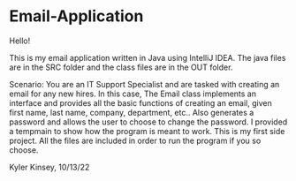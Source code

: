 # Email-Application
Hello!

This is my email application written in Java using IntelliJ IDEA. The java files are in the SRC folder and the class files are in the OUT folder.

Scenario: You are an IT Support Specialist and are tasked with creating an email for any new hires. In this case, The Email class implements an interface and provides all the basic functions of creating an email, given first name, last name, company, department, etc.. Also generates a password and allows the user to choose to change the password. I provided a tempmain to show how the program is meant to work. This is my first side project. All the files are included in order to run the program if you so choose. 

Kyler Kinsey, 10/13/22
